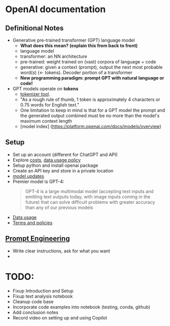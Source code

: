 # OpenAI documentation

## Definitional Notes

-  Generative pre-trained transformer (GPT) language model
    * **What does this mean? (explain this from back to front)**
    * language model
    * transformer: an NN architecture
    * pre-trained: weight trained on (vast) corpora of language + code
    * generative: given a context (prompt), output the next most probable word(s) (<- tokens). Decoder portion of a transformer
    * **New programming paradigm: prompt GPT with natural language or code!**
-  GPT models operate on **tokens**
    * [tokenizer tool](https://platform.openai.com/tokenizer).
    * "As a rough rule of thumb, 1 token is approximately 4 characters or 0.75 words for English text."
    * One limitation to keep in mind is that for a GPT model the prompt and the generated output combined must be no more than the model's maximum context length
    * [model index] (https://platform.openai.com/docs/models/overview)

## Setup

- Set up an account (different for ChatGPT and API)
- Explore [costs](https://openai.com/pricing), [data usage policy](https://openai.com/enterprise-privacy)
- Setup python and install openai package
- Create an API key and store in a private location
- [model updates](https://platform.openai.com/docs/models/continuous-model-upgrades)
- Premier model is GPT-4:
  >GPT-4 is a large multimodal model (accepting text inputs and emitting text outputs today, with image inputs coming in the future) that can solve difficult problems with greater accuracy than any of our previous models
- [Data usage](https://platform.openai.com/docs/models/how-we-use-your-data)
- [Terms and policies](https://openai.com/policies)

## [Prompt Engineering](https://platform.openai.com/docs/guides/prompt-engineering)
- Write clear instructions, ask for what you want
- 

# TODO:

- Fixup Introduction and Setup
- Fixup text analysis notebook
- Cleanup code base
- Incorporate code examples into notebook (testing, conda, github)
- Add conclusion notes
-  Record video on setting up and using Copilot
